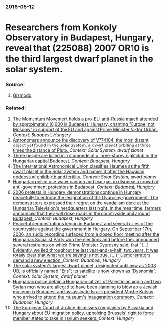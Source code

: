 ### [2016-05-12](/news/2016/05/12/index.md)

# Researchers from Konkoly Observatory in Budapest, Hungary, reveal that (225088) 2007 OR10 is the third largest dwarf planet in the solar system. 




### Source:

1. [Gizmodo](http://www.gizmodo.com.au/2016/05/a-huge-unnamed-dwarf-planet-almost-the-size-of-pluto-has-been-hiding-in-our-solar-system/)

### Related:

1. [The Momentum Movement holds a pro-EU, anti-Russia march attended by approximately 10,000 in Budapest, Hungary, chanting "Europe, not Moscow" in support of the EU and against Prime Minister Viktor Orban. ](/news/2017/05/1/the-momentum-movement-holds-a-pro-eu-anti-russia-march-attended-by-approximately-10-000-in-budapest-hungary-chanting-aeurope-not-mosco.md) _Context: Budapest, Hungary_
2. [Astronomers announce the discovery of V774104, the most distant object yet found in the solar system, a dwarf planet orbiting at three times the distance of Pluto. ](/news/2015/11/11/astronomers-announce-the-discovery-of-v774104-the-most-distant-object-yet-found-in-the-solar-system-a-dwarf-planet-orbiting-at-three-times.md) _Context: Solar System, dwarf planet_
3. [Three people are killed in a stampede at a three-storey nightclub in the Hungarian capital Budapest. ](/news/2011/01/16/three-people-are-killed-in-a-stampede-at-a-three-storey-nightclub-in-the-hungarian-capital-budapest.md) _Context: Budapest, Hungary_
4. [ The International Astronomical Union classifies Haumea as the fifth dwarf planet in the Solar System and names it after the Hawaiian goddess of childbirth and fertility. ](/news/2008/09/17/the-international-astronomical-union-classifies-haumea-as-the-fifth-dwarf-planet-in-the-solar-system-and-names-it-after-the-hawaiian-goddes.md) _Context: Solar System, dwarf planet_
5. [ Hungarian police use water cannon and tear gas to disperse a crowd of anti-government protestors in Budapest. ](/news/2007/03/15/hungarian-police-use-water-cannon-and-tear-gas-to-disperse-a-crowd-of-anti-government-protestors-in-budapest.md) _Context: Budapest, Hungary_
6. [ 2006 protests in Hungary: demonstrations continue in Hungary peacefully to enforce the resignation of the Gyurcsny-government. The demonstrators expressed their regret on the vandalism done at the Hungarian Television's headquarters last night. In the meantime, farmers announced that they will close roads in the countryside and around Budapest. ](/news/2006/09/19/2006-protests-in-hungary-demonstrations-continue-in-hungary-peacefully-to-enforce-the-resignation-of-the-gyurcsany-government-the-demonst.md) _Context: Budapest, Hungary_
7. [ Peaceful demonstrations began in Budapest and several cities of the countryside against the government in Hungary. On September 17th, 2006, an audio recording surfaced from a closed floor meeting after the Hungarian Socialist Party won the elections and before they announced several restraints on which Prime Minister Gyurcsny said, that "[...] Evidently, we lied throughout the last year-and-a-half, two years. It was totally clear that what we are saying is not true. [...]" Demonstrators demand a new election. ](/news/2006/09/18/peaceful-demonstrations-began-in-budapest-and-several-cities-of-the-countryside-against-the-government-in-hungary-on-september-17th-2006.md) _Context: Budapest, Hungary_
8. [ The solar system's largest dwarf planet, designated until now as 2003 UB, is officially named "Eris"; its satellite is now known as "Dysnomia".](/news/2006/09/13/the-solar-system-s-largest-dwarf-planet-designated-until-now-as-2003-ub-is-officially-named-eris-its-satellite-is-now-known-as-dysnom.md) _Context: Solar System, dwarf planet_
9. [ Hungarian police detain a Hungarian citizen of Palestinian origin and two Syrian men who are alleged to have been planning to blow up a Jewish museum in Budapest and assassinate Israeli president Moshe Kutsuv who arrived to attend the museum's inauguration ceremony. ](/news/2004/04/14/hungarian-police-detain-a-hungarian-citizen-of-palestinian-origin-and-two-syrian-men-who-are-alleged-to-have-been-planning-to-blow-up-a-jew.md) _Context: Budapest, Hungary_
10. [The European Court of Justice dismisses complaints by Slovakia and Hungary about EU migration policy, upholding Brussels' right to force member states to take in asylum seekers. ](/news/2017/09/6/the-european-court-of-justice-dismisses-complaints-by-slovakia-and-hungary-about-eu-migration-policy-upholding-brusselsa-right-to-force-m.md) _Context: Hungary_
